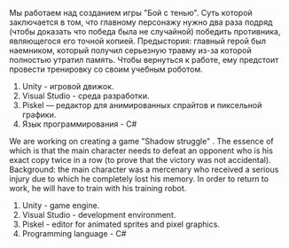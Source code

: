 Мы работаем над созданием игры "Бой с тенью". Суть которой заключается в том, что главному персонажу нужно два раза подряд (чтобы доказать что победа была не случайной) победить противника, являющегося его точной копией.
Предыстория: главный герой был наемником, который получил серьезную травму из-за которой полностью утратил память. Чтобы вернуться к работе, ему предстоит провести тренировку со своим учебным роботом.
1. Unity - игровой движок.
2. Visual Studio - среда разработки.
3. Piskel — редактор для анимированных спрайтов и пиксельной графики.
4. Язык программирования - C#

We are working on creating a game "Shadow struggle" . The essence of which is that the main character needs to defeat an opponent who is his exact copy twice in a row (to prove that the victory was not accidental).
Background: the main character was a mercenary who received a serious injury due to which he completely lost his memory. In order to return to work, he will have to train with his training robot.
1. Unity - game engine.
2. Visual Studio - development environment.
3. Piskel - editor for animated sprites and pixel graphics.
4. Programming language - C#

